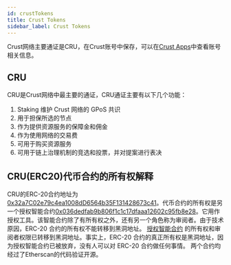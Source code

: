 ```yaml
---
id: crustTokens
title: Crust Tokens
sidebar_label: Crust Tokens
---
```


Crust网络主要通证是CRU，在Crust账号中保存，可以在[Crust Apps](https://apps.crust.network/#/accounts)中查看账号相关信息。

## CRU

CRU是Crust网络中最主要的通证，CRU通证主要有以下几个功能：

1. Staking 维护 Crust 网络的 GPoS 共识
2. 用于担保所选的节点
3. 作为提供资源服务的保障金和佣金
4. 作为使用网络的交易费
5. 可用于购买资源服务
6. 可用于链上治理机制的竞选和投票，并对提案进行表决

## CRU(ERC20)代币合约的所有权解释
CRU的ERC-20合约地址为[0x32a7C02e79c4ea1008dD6564b35F131428673c41](https://etherscan.io/address/0x32a7C02e79c4ea1008dD6564b35F131428673c41)。代币合约的所有权是另一个授权智能合约[0x036dedfab9b806f1c1c17dfaaa12602c95fb8e28](https://etherscan.io/address/0x036dedfab9b806f1c1c17dfaaa12602c95fb8e28)。它用作授权工具。该智能合约除了有所有权之外，还有另一个角色称为审阅者。由于技术原因，ERC-20 合约的所有权不能转移到黑洞地址。 [授权智能合约]((https://etherscan.io/address/0x036dedfab9b806f1c1c17dfaaa12602c95fb8e28)) 的所有权和审阅者权限已转移到黑洞地址。事实上，ERC-20 合约的真正所有权是黑洞地址，因为授权智能合约已被放弃，没有人可以对 ERC-20 合约做任何事情。 两个合约均经过了Etherscan的代码验证开源。